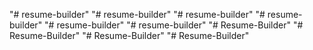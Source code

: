 "# resume-builder" 
"# resume-builder" 
"# resume-builder" 
"# resume-builder" 
"# resume-builder" 
"# resume-builder" 
"# Resume-Builder" 
"# Resume-Builder" 
"# Resume-Builder" 
"# Resume-Builder" 
